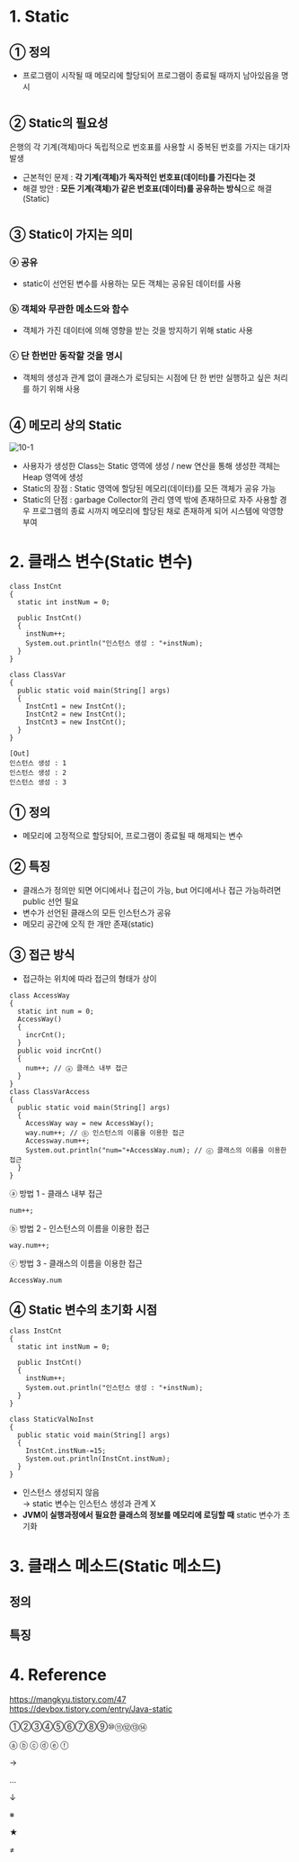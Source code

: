 # 1. Static  
## ① 정의
- 프로그램이 시작될 때 메모리에 할당되어 프로그램이 종료될 때까지 남아있음을 명시  
#
## ② Static의 필요성  
은행의 각 기계(객체)마다 독립적으로 번호표를 사용할 시 중복된 번호를 가지는 대기자 발생  
- 근본적인 문제 : **각 기계(객체)가 독자적인 번호표(데이터)를 가진다는 것**  
- 해결 방안 : **모든 기계(객체)가 같은 번호표(데이터)를 공유하는 방식**으로 해결(Static)  
#
## ③ Static이 가지는 의미
### ⓐ 공유  
- static이 선언된 변수를 사용하는 모든 객체는 공유된 데이터를 사용  
### ⓑ 객체와 무관한 메소드와 함수  
- 객체가 가진 데이터에 의해 영향을 받는 것을 방지하기 위해 static 사용  
### ⓒ 단 한번만 동작할 것을 명시
- 객체의 생성과 관계 없이 클래스가 로딩되는 시점에 단 한 번만 실행하고 싶은 처리를 하기 위해 사용  
#
## ④ 메모리 상의 Static  
![10-1](https://user-images.githubusercontent.com/48504392/68106870-5320a800-ff26-11e9-8866-61b346feba5d.jpg)  
- 사용자가 생성한 Class는 Static 영역에 생성 / new 연산을 통해 생성한 객체는 Heap 영역에 생성  
- Static의 장점 : Static 영역에 할당된 메모리(데이터)를 모든 객체가 공유 가능
- Static의 단점 : garbage Collector의 관리 영역 밖에 존재하므로 자주 사용할 경우 프로그램의 종료 시까지 메모리에 할당된 채로 존재하게 되어 시스템에 악영향 부여  
#
# 2. 클래스 변수(Static 변수)
~~~
class InstCnt
{
  static int instNum = 0;
  
  public InstCnt()
  {
    instNum++;
    System.out.println("인스턴스 생성 : "+instNum);
  }
}

class ClassVar
{
  public static void main(String[] args)
  {
    InstCnt1 = new InstCnt();
    InstCnt2 = new InstCnt();
    InstCnt3 = new InstCnt();
  }
}
~~~  
~~~
[Out]
인스턴스 생성 : 1
인스턴스 생성 : 2
인스턴스 생성 : 3
~~~  
## ① 정의  
- 메모리에 고정적으로 할당되어, 프로그램이 종료될 때 해제되는 변수  
## ② 특징  
- 클래스가 정의만 되면 어디에서나 접근이 가능, but 어디에서나 접근 가능하려면 public 선언 필요  
- 변수가 선언된 클래스의 모든 인스턴스가 공유  
- 메모리 공간에 오직 한 개만 존재(static)  
## ③ 접근 방식  
- 접근하는 위치에 따라 접근의 형태가 상이  
~~~
class AccessWay
{
  static int num = 0;
  AccessWay()
  {
    incrCnt();
  }
  public void incrCnt() 
  {
    num++; // ⓐ 클래스 내부 접근
  }
}
class ClassVarAccess
{
  public static void main(String[] args)
  {
    AccessWay way = new AccessWay();
    way.num++; // ⓑ 인스턴스의 이름을 이용한 접근
    Accessway.num++;
    System.out.println("num="+AccessWay.num); // ⓒ 클래스의 이름을 이용한 접근 
  }
}
~~~  
ⓐ 방법 1 - 클래스 내부 접근  
~~~
num++;
~~~  
ⓑ 방법 2 - 인스턴스의 이름을 이용한 접근  
~~~
way.num++;
~~~  
ⓒ 방법 3 - 클래스의 이름을 이용한 접근  
~~~
AccessWay.num
~~~  
## ④ Static 변수의 초기화 시점
~~~
class InstCnt
{
  static int instNum = 0;
  
  public InstCnt()
  {
    instNum++;
    System.out.println("인스턴스 생성 : "+instNum);
  }
}

class StaticValNoInst
{
  public static void main(String[] args)
  {
    InstCnt.instNum-=15;
    System.out.println(InstCnt.instNum);
  }
}
~~~  
- 인스턴스 생성되지 않음  
→ static 변수는 인스턴스 생성과 관계 X
- **JVM이 실행과정에서 필요한 클래스의 정보를 메모리에 로딩할 때** static 변수가 초기화 
#
# 3. 클래스 메소드(Static 메소드)
## 정의  
## 특징  
# 4. Reference
https://mangkyu.tistory.com/47  
https://devbox.tistory.com/entry/Java-static  

①②③④⑤⑥⑦⑧⑨⑩⑪⑫⑬⑭

ⓐ 
ⓑ 
ⓒ 
ⓓ 
ⓔ 
ⓕ 

→

…

↓

※

★

≠
